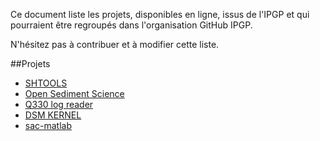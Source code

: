 Ce document liste les projets, disponibles en ligne, issus de l'IPGP et qui pourraient être regroupés dans l'organisation GitHub IPGP.

N'hésitez pas à contribuer et à modifier cette liste.

##Projets
  - [SHTOOLS](https://github.com/SHTOOLS)
  - [Open Sediment Science](https://morpho.ipgp.fr/OSS)
  - [Q330 log reader](https://github.com/bonaime/Q330_log_reader)
  - [DSM KERNEL](https://github.com/IPGP/DSM-Kernel)
  - [sac-matlab](https://github.com/IPGP/slac-matlab)
